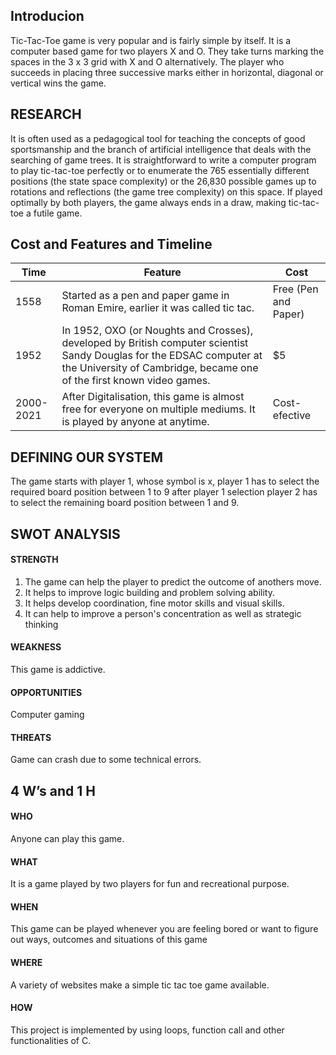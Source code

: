 ## Introducion

Tic-Tac-Toe game is very popular and is fairly simple by itself. It is a computer based game for two players X and O. They take turns marking the spaces in the 3 x 3 grid with X and O alternatively. The player who succeeds in placing three successive marks either in horizontal, diagonal or vertical wins the game.

## RESEARCH

It is often used as a pedagogical tool for teaching the concepts of good sportsmanship and the branch of artificial intelligence that deals with the searching of game trees. It is straightforward to write a computer program to play tic-tac-toe perfectly or to enumerate the 765 essentially different positions (the state space complexity) or the 26,830 possible games up to rotations and reflections (the game tree complexity) on this space. If played optimally by both players, the game always ends in a draw, making tic-tac-toe a futile game.

## Cost and Features and Timeline

| Time | Feature | Cost |
| ---- | ------- | ---- |
| 1558 | Started as a pen and paper game in Roman Emire, earlier it was called tic tac. | Free (Pen and Paper) |
| 1952 | In 1952, OXO (or Noughts and Crosses), developed by British computer scientist Sandy Douglas for the EDSAC computer at the University of Cambridge, became one of the first known video games. | $5 |
| 2000-2021 | After Digitalisation, this game is almost free for everyone on multiple mediums. It is played by anyone at anytime. | Cost-efective |

## DEFINING OUR SYSTEM

The game starts with player 1, whose symbol is x, player 1 has to select the required board position between 1 to 9 after player 1 selection player 2 has to select the remaining board position between 1 and 9.

## SWOT ANALYSIS

#### STRENGTH

1. The game can help the player to predict the outcome of anothers move.
2. It helps to improve logic building and problem solving ability.
3. It helps develop coordination, fine motor skills and visual skills.
4. It can help to improve a person's concentration as well as strategic thinking

#### WEAKNESS

This game is addictive.

#### OPPORTUNITIES

Computer gaming

#### THREATS

Game can crash due to some technical errors.

## 4 W’s and 1 H

#### WHO

Anyone can play this game.

#### WHAT

It is a game played by two players for fun and recreational purpose.

#### WHEN

This game can be played whenever you are feeling bored or want to figure out ways, outcomes and situations of this game

#### WHERE

A variety of websites make a simple tic tac toe game available.

#### HOW

This project is implemented by using loops, function call and other functionalities of C.

